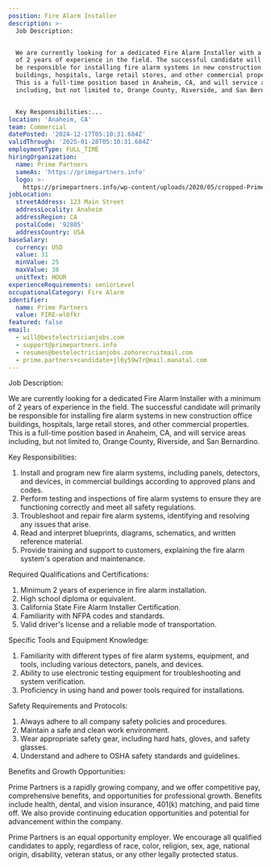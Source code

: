 ```yaml
---
position: Fire Alarm Installer
description: >-
  Job Description:


  We are currently looking for a dedicated Fire Alarm Installer with a minimum
  of 2 years of experience in the field. The successful candidate will primarily
  be responsible for installing fire alarm systems in new construction office
  buildings, hospitals, large retail stores, and other commercial properties.
  This is a full-time position based in Anaheim, CA, and will service areas
  including, but not limited to, Orange County, Riverside, and San Bernardino. 


  Key Responsibilities:...
location: 'Anaheim, CA'
team: Commercial
datePosted: '2024-12-17T05:10:31.684Z'
validThrough: '2025-01-28T05:10:31.684Z'
employmentType: FULL_TIME
hiringOrganization:
  name: Prime Partners
  sameAs: 'https://primepartners.info'
  logo: >-
    https://primepartners.info/wp-content/uploads/2020/05/cropped-Prime-Partners-Logo-NO-BG-1-1.png
jobLocation:
  streetAddress: 123 Main Street
  addressLocality: Anaheim
  addressRegion: CA
  postalCode: '92805'
  addressCountry: USA
baseSalary:
  currency: USD
  value: 31
  minValue: 25
  maxValue: 38
  unitText: HOUR
experienceRequirements: seniorLevel
occupationalCategory: Fire Alarm
identifier:
  name: Prime Partners
  value: FIRE-wl6fkr
featured: false
email:
  - will@bestelectricianjobs.com
  - support@primepartners.info
  - resumes@bestelectricianjobs.zohorecruitmail.com
  - prime.partners+candidate+jl6y59w7r@mail.manatal.com
---
```




Job Description:

We are currently looking for a dedicated Fire Alarm Installer with a minimum of 2 years of experience in the field. The successful candidate will primarily be responsible for installing fire alarm systems in new construction office buildings, hospitals, large retail stores, and other commercial properties. This is a full-time position based in Anaheim, CA, and will service areas including, but not limited to, Orange County, Riverside, and San Bernardino. 

Key Responsibilities:

1. Install and program new fire alarm systems, including panels, detectors, and devices, in commercial buildings according to approved plans and codes.
2. Perform testing and inspections of fire alarm systems to ensure they are functioning correctly and meet all safety regulations.
3. Troubleshoot and repair fire alarm systems, identifying and resolving any issues that arise.
4. Read and interpret blueprints, diagrams, schematics, and written reference material.
5. Provide training and support to customers, explaining the fire alarm system's operation and maintenance.

Required Qualifications and Certifications:

1. Minimum 2 years of experience in fire alarm installation.
2. High school diploma or equivalent.
3. California State Fire Alarm Installer Certification.
4. Familiarity with NFPA codes and standards.
5. Valid driver's license and a reliable mode of transportation.

Specific Tools and Equipment Knowledge:

1. Familiarity with different types of fire alarm systems, equipment, and tools, including various detectors, panels, and devices.
2. Ability to use electronic testing equipment for troubleshooting and system verification.
3. Proficiency in using hand and power tools required for installations.

Safety Requirements and Protocols:

1. Always adhere to all company safety policies and procedures.
2. Maintain a safe and clean work environment.
3. Wear appropriate safety gear, including hard hats, gloves, and safety glasses.
4. Understand and adhere to OSHA safety standards and guidelines.

Benefits and Growth Opportunities:

Prime Partners is a rapidly growing company, and we offer competitive pay, comprehensive benefits, and opportunities for professional growth. Benefits include health, dental, and vision insurance, 401(k) matching, and paid time off. We also provide continuing education opportunities and potential for advancement within the company.

Prime Partners is an equal opportunity employer. We encourage all qualified candidates to apply, regardless of race, color, religion, sex, age, national origin, disability, veteran status, or any other legally protected status.
